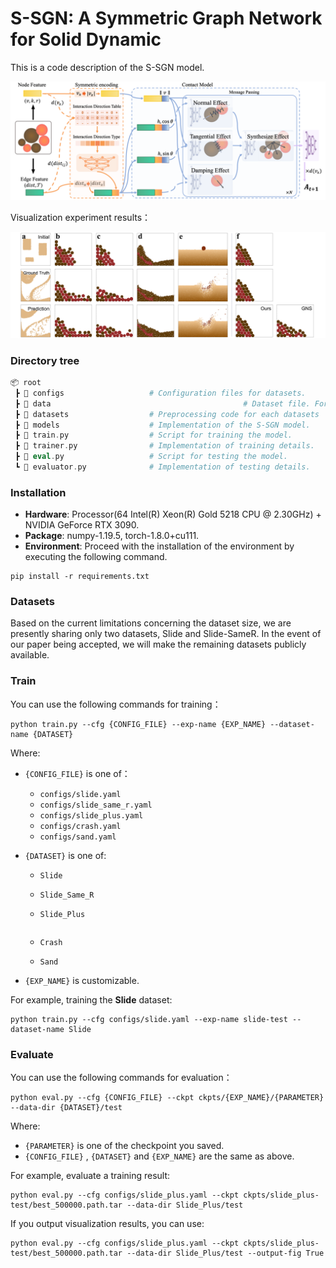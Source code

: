 # S-SGN: A Symmetric Graph Network for Solid Dynamic

This is a code description of the S-SGN model.

![](./img/framework.png "S-SGN's framework")

Visualization experiment results：

![](./img/performance.png "S-SGN's framework")

### Directory tree

```php
📦 root
 ┣ 📂 configs                   # Configuration files for datasets.
 ┣ 📂 data											# Dataset file. For each dataset, files include: training set dir, validation set dir, test set dir and metadata file.
 ┣ 📂 datasets                  # Preprocessing code for each datasets
 ┣ 📂 models                    # Implementation of the S-SGN model.
 ┣ 📜 train.py                  # Script for training the model.
 ┣ 📜 trainer.py                # Implementation of training details.
 ┣ 📜 eval.py                   # Script for testing the model.
 ┗ 📜 evaluator.py              # Implementation of testing details.

```

### Installation

- **Hardware**: Processor(64  Intel(R) Xeon(R) Gold 5218 CPU @ 2.30GHz) + NVIDIA GeForce RTX 3090.
- **Package**: numpy-1.19.5, torch-1.8.0+cu111.
- **Environment**: Proceed with the installation of the environment by executing the following command.

```shell
pip install -r requirements.txt
```

### Datasets

Based on the current limitations concerning the dataset size, we are presently sharing only two datasets, Slide and Slide-SameR. In the event of our paper being accepted, we will make the remaining datasets publicly available.

### Train

You can use the following commands for training：

```shell
python train.py --cfg {CONFIG_FILE} --exp-name {EXP_NAME} --dataset-name {DATASET}
```

Where:

- `{CONFIG_FILE}` is one of：

  - `configs/slide.yaml`
  - `configs/slide_same_r.yaml`
  - `configs/slide_plus.yaml`
  - `configs/crash.yaml`
  - `configs/sand.yaml`

- `{DATASET}` is one of:

  - `Slide`

  - `Slide_Same_R`

  - `Slide_Plus`

  - ```
    
    ```

    `Crash`

  - `Sand`

- `{EXP_NAME}` is customizable.

For example, training the **Slide** dataset:

```shell
python train.py --cfg configs/slide.yaml --exp-name slide-test --dataset-name Slide
```

### Evaluate

You can use the following commands for evaluation：

```shell
python eval.py --cfg {CONFIG_FILE} --ckpt ckpts/{EXP_NAME}/{PARAMETER} --data-dir {DATASET}/test
```

Where:

- `{PARAMETER}` is one of the checkpoint you saved.
- `{CONFIG_FILE}` , `{DATASET}` and `{EXP_NAME}` are the same as above.

For example, evaluate a training result:

```shell
python eval.py --cfg configs/slide_plus.yaml --ckpt ckpts/slide_plus-test/best_500000.path.tar --data-dir Slide_Plus/test
```

If you output visualization results, you can use:

```
python eval.py --cfg configs/slide_plus.yaml --ckpt ckpts/slide_plus-test/best_500000.path.tar --data-dir Slide_Plus/test --output-fig True
```


